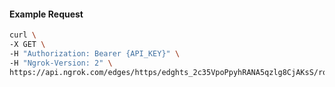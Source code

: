 <!-- Code generated for API Clients. DO NOT EDIT. -->

#### Example Request

```bash
curl \
-X GET \
-H "Authorization: Bearer {API_KEY}" \
-H "Ngrok-Version: 2" \
https://api.ngrok.com/edges/https/edghts_2c35VpoPpyhRANA5qzlg8CjAKsS/routes/edghtsrt_2c35VoaCA8UUixxhaYBWP6CV0sJ/webhook_verification
```

